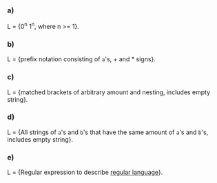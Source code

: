 ### a)

L = {0<sup>n</sup> 1<sup>n</sup>, where n >= 1}.

### b)

L = {prefix notation consisting of `a`'s, + and * signs}.

### c)

L = {matched brackets of arbitrary amount and nesting, includes empty string}.

### d)

L = {All strings of `a`'s and `b`'s that have the same amount of `a`'s and `b`'s, includes empty string}.

### e)

L = {Regular expression to describe [regular language](https://en.wikipedia.org/wiki/Regular_language)}.
